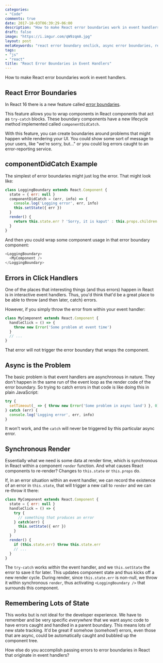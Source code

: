 ```yaml
---
categories:
- "Code"
comments: true
date: 2017-10-03T06:39:29-06:00
description: "How to make React error boundaries work in event handlers."
draft: false
image: "https://i.imgur.com/qW9zqmA.jpg"
layout: post
metaKeywords: "react error boundary onclick, async error boundaries, react 16 error boundaries, catch errors in react event handler"
tags:
- "js"
- "react"
title: "React Error Boundaries in Event Handlers"
---
```


How to make React error boundaries work in event handlers.

<!--more-->

## React Error Boundaries

In React 16 there is a new feature called [error boundaries](https://reactjs.org/blog/2017/07/26/error-handling-in-react-16.html).

This feature allows you to wrap components in React components that act as `try-catch` blocks.  These boundary components have a new lifecycle method implemented called `componentDidCatch`.  

With this feature, you can create boundaries around problems that might happen while rendering your UI.  You could show some sort of message to your users, like "we're sorry, but..." or you could log errors caught to an error-reporting service.

## componentDidCatch Example

The simplest of error boundaries might just log the error.  That might look like:

```js
class LoggingBoundary extends React.Component {
  state = { err: null }
  componentDidCatch = (err, info) => {
    console.log('Logging error', err, info)
    this.setState({ err })
  }
  render() {
    return this.state.err ? 'Sorry, it is kaput' : this.props.children
  }
}
```

And then you could wrap some component usage in that error boundary component:

```js
<LoggingBoundary>
  <MyComponent />
</LoggingBoundary>
```

## Errors in Click Handlers

One of the places that interesting things (and thus errors) happen in React is in interactive event handlers.  Thus, you'd think that'd be a great place to be able to throw (and then later, catch) errors.

However, if you simply throw the error from within your event handler:

```js
class MyComponent extends React.Component {
  handleClick = () => {
    throw new Error('Some problem at event time')
  }
  // ...
}
```

That error will not trigger the error boundary that wraps the component.

## Async is the Problem

The basic problem is that event handlers are asynchronous in nature.  They don't happen in the same run of the event loop as the render code of the error boundary.  So trying to catch errors in that code is like doing this in plain JavaScript:

```js
try {
  setTimeout(_ => { throw new Error('Some problem in async land') }, 0)
} catch (err) {
  console.log('Logging error', err, info)
}
```

It won't work, and the `catch` will never be triggered by this particular async error.

## Synchronous Render

Essentially what we need is some data at render time, which is synchronous in React within a component `render` function.  And what causes React components to re-render?  Changes to `this.state` or `this.props` do.  

If, in an error situation within an event handler, we can record the existence of an error in `this.state`, that will trigger a new call to `render` and we can re-throw it there: 

```js
class MyComponent extends React.Component {
  state = { err: null }
  handleClick = () => {
    try {
      // something that produces an error
    } catch(err) {
      this.setState({ err })
    }
  }
  render() {
    if (this.state.err) throw this.state.err
    // ...
  }
}
```

The `try-catch` works _within_ the event handler, and we `this.setState` the error to save it for later.  This updates component state and thus kicks off a new render cycle.  During render, since `this.state.err` is non-null, we throw it within synchronous `render`, thus activating `<LoggingBoundary />` that surrounds this component.

## Remembering Lots of State

This works but is not ideal for the developer experience.  We have to remember and be very specific _everywhere_ that we want async code to have errors caught and handled in a parent boundary.  This means lots of new state tracking.  It'd be great if somehow (somehow!) errors, even those that are async, could be automatically caught and bubbled up the component tree.

How else do you accomplish passing errors to error boundaries in React that originate in event handlers?
